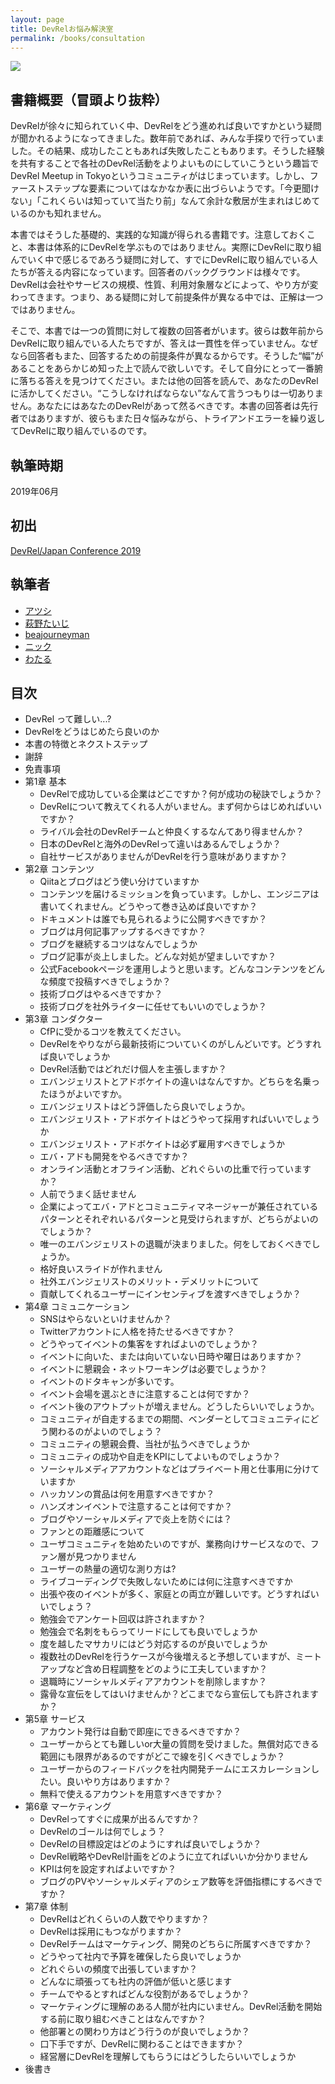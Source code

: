 ```yaml
---
layout: page
title: DevRelお悩み解決室
permalink: /books/consultation
---
```


![](/assets/img/books/cunsultation.jpg)

## 書籍概要（冒頭より抜粋）

DevRelが徐々に知られていく中、DevRelをどう進めれば良いですかという疑問が聞かれるようになってきました。数年前であれば、みんな手探りで行っていました。その結果、成功したこともあれば失敗したこともあります。そうした経験を共有することで各社のDevRel活動をよりよいものにしていこうという趣旨でDevRel Meetup in Tokyoというコミュニティがはじまっています。しかし、ファーストステップな要素についてはなかなか表に出づらいようです。「今更聞けない」「これくらいは知っていて当たり前」なんて余計な敷居が生まれはじめているのかも知れません。

本書ではそうした基礎的、実践的な知識が得られる書籍です。注意しておくこと、本書は体系的にDevRelを学ぶものではありません。実際にDevRelに取り組んでいく中で感じるであろう疑問に対して、すでにDevRelに取り組んでいる人たちが答える内容になっています。回答者のバックグラウンドは様々です。DevRelは会社やサービスの規模、性質、利用対象層などによって、やり方が変わってきます。つまり、ある疑問に対して前提条件が異なる中では、正解は一つではありません。

そこで、本書では一つの質問に対して複数の回答者がいます。彼らは数年前からDevRelに取り組んでいる人たちですが、答えは一貫性を伴っていません。なぜなら回答者もまた、回答するための前提条件が異なるからです。そうした“幅”があることをあらかじめ知った上で読んで欲しいです。そして自分にとって一番腑に落ちる答えを見つけてください。または他の回答を読んで、あなたのDevRelに活かしてください。“こうしなければならない”なんて言うつもりは一切ありません。あなたにはあなたのDevRelがあって然るべきです。本書の回答者は先行者ではありますが、彼らもまた日々悩みながら、トライアンドエラーを繰り返してDevRelに取り組んでいるのです。

## 執筆時期

2019年06月

## 初出

[DevRel/Japan Conference 2019](https://devrel.tokyo/japan-2019/)

## 執筆者

- [アツシ](https://twitter.com/goofmint)
- [萩野たいじ](https://twitter.com/taiponrock)
- [beajourneyman](https://twitter.com/beajourneyman/)
- [ニック](https://twitter.com/Nick_smallworld)
- [わたる](https://twitter.com/wyamazak)

## 目次

- DevRel って難しい...?
- DevRelをどうはじめたら良いのか
- 本書の特徴とネクストステップ
- 謝辞
- 免責事項
- 第1章 基本
  - DevRelで成功している企業はどこですか？何が成功の秘訣でしょうか？
  - DevRelについて教えてくれる人がいません。まず何からはじめればいいですか？
  - ライバル会社のDevRelチームと仲良くするなんてあり得ませんか？
  - 日本のDevRelと海外のDevRelって違いはあるんでしょうか？
  - 自社サービスがありませんがDevRelを行う意味がありますか？
- 第2章 コンテンツ
  - Qiitaとブログはどう使い分けていますか
  - コンテンツを届けるミッションを負っています。しかし、エンジニアは書いてくれません。どうやって巻き込めば良いですか？
  - ドキュメントは誰でも見られるように公開すべきですか？
  - ブログは月何記事アップするべきですか？
  - ブログを継続するコツはなんでしょうか
  - ブログ記事が炎上しました。どんな対処が望ましいですか？
  - 公式Facebookページを運用しようと思います。どんなコンテンツをどんな頻度で投稿すべきでしょうか？
  - 技術ブログはやるべきですか？
  - 技術ブログを社外ライターに任せてもいいのでしょうか？
- 第3章 コンダクター
  - CfPに受かるコツを教えてください。
  - DevRelをやりながら最新技術についていくのがしんどいです。どうすれば良いでしょうか
  - DevRel活動ではどれだけ個人を主張しますか？
  - エバンジェリストとアドボケイトの違いはなんですか。どちらを名乗ったほうがよいですか。
  - エバンジェリストはどう評価したら良いでしょうか。
  - エバンジェリスト・アドボケイトはどうやって採用すればいいでしょうか
  - エバンジェリスト・アドボケイトは必ず雇用すべきでしょうか
  - エバ・アドも開発をやるべきですか？
  - オンライン活動とオフライン活動、どれぐらいの比重で行っていますか？
  - 人前でうまく話せません
  - 企業によってエバ・アドとコミュニティマネージャーが兼任されているパターンとそれぞれいるパターンと見受けられますが、どちらがよいのでしょうか？
  - 唯一のエバンジェリストの退職が決まりました。何をしておくべきでしょうか。
  - 格好良いスライドが作れません
  - 社外エバンジェリストのメリット・デメリットについて
  - 貢献してくれるユーザーにインセンティブを渡すべきでしょうか？
- 第4章 コミュニケーション
  - SNSはやらないといけませんか？
  - Twitterアカウントに人格を持たせるべきですか？
  - どうやってイベントの集客をすればよいのでしょうか？
  - イベントに向いた、または向いていない日時や曜日はありますか？
  - イベントに懇親会・ネットワーキングは必要でしょうか？
  - イベントのドタキャンが多いです。
  - イベント会場を選ぶときに注意することは何ですか？
  - イベント後のアウトプットが増えません。どうしたらいいでしょうか。
  - コミュニティが自走するまでの期間、ベンダーとしてコミュニティにどう関わるのがよいのでしょう？
  - コミュニティの懇親会費、当社が払うべきでしょうか
  - コミュニティの成功や自走をKPIにしてよいものでしょうか？
  - ソーシャルメディアアカウントなどはプライベート用と仕事用に分けていますか
  - ハッカソンの賞品は何を用意すべきですか？
  - ハンズオンイベントで注意することは何ですか？
  - ブログやソーシャルメディアで炎上を防ぐには？
  - ファンとの距離感について
  - ユーザコミュニティを始めたいのですが、業務向けサービスなので、ファン層が見つかりません
  - ユーザーの熱量の適切な測り方は?
  - ライブコーディングで失敗しないためには何に注意すべきですか
  - 出張や夜のイベントが多く、家庭との両立が難しいです。どうすればいいでしょう？
  - 勉強会でアンケート回収は許されますか？
  - 勉強会で名刺をもらってリードにしても良いでしょうか
  - 度を越したマサカリにはどう対応するのが良いでしょうか
  - 複数社のDevRelを行うケースが今後増えると予想していますが、ミートアップなど含め日程調整をどのように工夫していますか？
  - 退職時にソーシャルメディアアカウントを削除しますか？
  - 露骨な宣伝をしてはいけませんか？どこまでなら宣伝しても許されますか？
- 第5章 サービス
  - アカウント発行は自動で即座にできるべきですか？
  - ユーザーからとても難しいor大量の質問を受けました。無償対応できる範囲にも限界があるのですがどこで線を引くべきでしょうか？
  - ユーザーからのフィードバックを社内開発チームにエスカレーションしたい。良いやり方はありますか？
  - 無料で使えるアカウントを用意すべきですか？
- 第6章 マーケティング
  - DevRelってすぐに成果が出るんですか？
  - DevRelのゴールは何でしょう？
  - DevRelの目標設定はどのようにすれば良いでしょうか？
  - DevRel戦略やDevRel計画をどのように立てればいいか分かりません
  - KPIは何を設定すればよいですか？
  - ブログのPVやソーシャルメディアのシェア数等を評価指標にするべきですか？
- 第7章 体制
  - DevRelはどれくらいの人数でやりますか？
  - DevRelは採用にもつながりますか？
  - DevRelチームはマーケティング、開発のどちらに所属すべきですか？
  - どうやって社内で予算を確保したら良いでしょうか
  - どれぐらいの頻度で出張していますか？
  - どんなに頑張っても社内の評価が低いと感じます
  - チームでやるとすればどんな役割があるでしょうか？
  - マーケティングに理解のある人間が社内にいません。DevRel活動を開始する前に取り組むべきことはなんですか？
  - 他部署との関わり方はどう行うのが良いでしょうか？
  - 口下手ですが、DevRelに関わることはできますか？
  - 経営層にDevRelを理解してもらうにはどうしたらいいでしょうか
- 後書き

